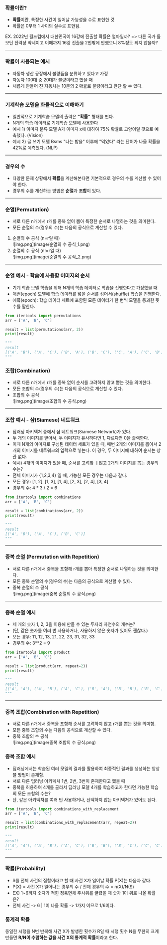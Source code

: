 ### 확률이란?

- **확률**이란, 특정한 사건이 일어날 가능성을 수로 표현한 것
- 확률은 0부터 1 사이의 실수로 표현됨.

EX. 2022년 월드컵에서 대한민국이 16강에 진출할 확률은 얼마일까?
 => 다른 국가 들보단 전력상 약세이고 이때까지 16강 진출을 2번밖에 안했으니 8%정도 되지 않을까?

---
### 확률이 사용되는 예시
- 자동차 생산 공장에서 불량품을 분류하고 있다고 가정
- 자동차 100대 중 20대가 불량이라고 했을 때
- 새롭게 만들어 진 자동차는 10분의 2 확률로 불량이라고 판단 할 수 있다.

---
### 기계학습 모델을 화률적으로 이해하기
- 일반적으로 기계학습 모델의 출력은 **"확률"** 형태를 띤다.
- N개의 학습 데이터로 기계학습 모델에 사용한다
- 예시 1) 이미지 분류 모델 A가 이미지 x에 대하여 75% 확률로 고양이일 것으로 예측했다. (Vision)
- 예시 2) 글 쓰기 모델 Bsms "나는 밥을" 이후에 "먹었다" 라는 단어가 나올 확률을 42%로 예측했다. (NLP)
---
### 경우의 수
- 다양한 문제 상황에서 **확률**을 계산해본다면 기본적으로 경우의 수를 계산할 수 있어야 한다.
- 경우의 수를 계산하는 방법은 **순열**과 **조합**이 있다.
---
### 순열(Permutation)
- 서로 다른 n개에서 r개를 중복 없이 뽑아 특정한 순서로 나열하는 것을 의미한다.
- 모든 순열의 수(경우의 수)는 다음의 공식으로 계산할 수 있다.
1) 순열의 수 공식 (n=r일 때)<br>![img.png](image/순열의 수 공식_1.png)
2) 순열의 수 공식 (n!=r일 때)<br>![img.png](image/순열의 수 공식_2.png)
---
### 순열 예시 - 학습에 사용할 이미지의 순서
- 기계 학습 모델 학습을 위해 N개의 학습 데이터로 학습을 진행한다고 가정했을 때
- 매번(epoch) 모델에 학습 데이터를 넣을 순서를 섞어서(shuffle) 학습을 진행한다.
- 에폭(epoch): 학습 데이터 세트에 포함된 모든 데이터가 한 번씩 모델을 통과한 횟수를 말한다.

```python
from itertools import permutations
arr = ['A', 'B', 'C']

result = list(permutations(arr, 2))
print(result)

"""
result
[('A', 'B'), ('A', 'C'), ('B', 'A'), ('B', 'C'), ('C', 'A'), ('C', 'B')]
"""
```

### 조합(Combination)
- 서로 다른 n개에서 r개를 중복 없이 순서를 고려하지 않고 뽑는 것을 의미한다.
- 모든 조합의 수(경우의 수)는 다음의 공식으로 계산할 수 있다.
- 조합의 수 공식 <br>![img.png](image/조합의 수 공식.png)
---
### 조합 예시 - 샴(Siamese) 네트워크
- 딥러닝 아키텍처 중에서 샴 네트워크(Siamese Network)가 있다.
- 두 개의 이미지를 받아서, 두 이미지가 유사하다면 1, 다르다면 0을 출력한다.
- 이때 N개의 이미지로 구성된 데이터 세트가 있을 때, 매번 2개의 이미지를 뽑아서 2개의 이미지를 네트워크의 입력으로 넣는다. 이 경우, 두 이미지에 대하여 순서는 상관 없다.
- 예시) 4개의 이미지가 있을 때, 순서를 고려핮 ㅣ않고 2개의 이미지를 뽑는 경우의 수는?
- 전체 이미지가 {1,2,3,4} 일 때, 가능한 모든 경우는 다음과 같다.
- 모든 경우: [1, 2], [1, 3], [1, 4], [2, 3], [2, 4], [3, 4]
- 경우의 수: 4 * 3 / 2 = 6
```python
from itertools import combinations
arr = ['A', 'B', 'C']

result = list(combinations(arr, 2))
print(result)

"""
result
[('A', 'B'), ('A', 'C'), ('B', 'C')]
"""
```
---
### 중복 순열 (Permutation with Repetition)
- 서로 다른 n개에서 중복을 포함해 r개를 뽑아 특정한 순서로 나열하는 것을 의미한다.
- 모든 중복 순열의 수(경우의 수)는 다음의 공식으로 계산할 수 있다.
- 중복 순열의 수 공식<br>![img.png](image/중복 순열의 수 공식.png)
---
### 중복 순열 예시
- 세 개의 숫자 1, 2, 3을 이용해 만들 수 있는 두자리 자연수의 개수는?
- (단, 같은 숫자를 여러 번 사용하거나, 사용하지 않은 숫자가 있어도 괜찮다.)
- 모든 경우: 11, 12, 13, 21, 22, 23, 31, 32, 33
- 경우의 수: 3**2 = 9
```python
from itertools import product
arr = ['A', 'B', 'C']

result = list(product(arr, repeat=2))
print(result)

"""
result
[('A', 'A'), ('A', 'B'), ('A', 'C'), ('B', 'A'), ('B', 'B'), ('B', 'C'), ('C', 'A'), ('C', 'B'), ('C', 'C')]
"""
```
---
### 중복 조합(Combination with Repetition)
- 서로 다른 n개에서 중복을 포함해 순서를 고려하지 않고 r개를 뽑는 것을 의미함.
- 모든 중복 조합의 수는 다음의 공식으로 계산할 수 있다.
- 중복 조합의 수 공식 <br>![img.png](image/중복 조합의 수 공식.png)
### 중복 조합 예시
- 딥러닝에서는 학습된 여러 모델의 결과를 활용하여 최종적인 결과를 생성하는 앙상블 방법이 존재함.
- 서로 다른 딥러닝 아키텍처 1번, 2번, 3번이 존재한다고 했을 때
- 중복을 허용하여 4개를 골라서 딥러닝 모델 4개를 학습하고자 한다면 가능한 학습의 모든 조합의 수는?
- 단, 같은 아키텍처를 여러 번 사용하거나, 선택하지 않는 아키텍처가 있어도 된다. 
```python
from itertools import combinations_with_replacement
arr = ['A', 'B', 'C']

result = list(combinations_with_replacement(arr, repeat=2))
print(result)

"""
result
[('A', 'A'), ('A', 'B'), ('A', 'C'), ('B', 'B'), ('B', 'C'), ('C', 'C')]
"""
```
---
### 확률(Probability)
- S를 전체 사건의 집합이라고 할 때 사건 X가 일어날 확률 P(X)는 다음과 같다.
- P(X) = 사건 X가 일어나는 경우의 수 / 전체 경우의 수 = n(X)/N(S)
- EX) 1~6까지 숫자가 적힌 정육면체 주사위를 굴렸을 때 숫자 1이 위로 나올 확률은?
- 전체 사건 -> 6 | 1이 나올 확률 -> 1가지 이므로 1/6이다.

### 통계적 확률
동일한 시행을 N번 반복해 사건 X가 발생한 횟수가 R일 때 시행 횟수 N을 무한히 크게 만들면 **R/N이 수렴하는 값을 사건 X의 통계적 확률**이라고 한다.
